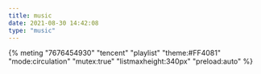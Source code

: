 ```yaml
---
title: music
date: 2021-08-30 14:42:08
type: "music"
---
```

{% meting "7676454930" "tencent" "playlist" "theme:#FF4081" "mode:circulation" "mutex:true" "listmaxheight:340px" "preload:auto" %}